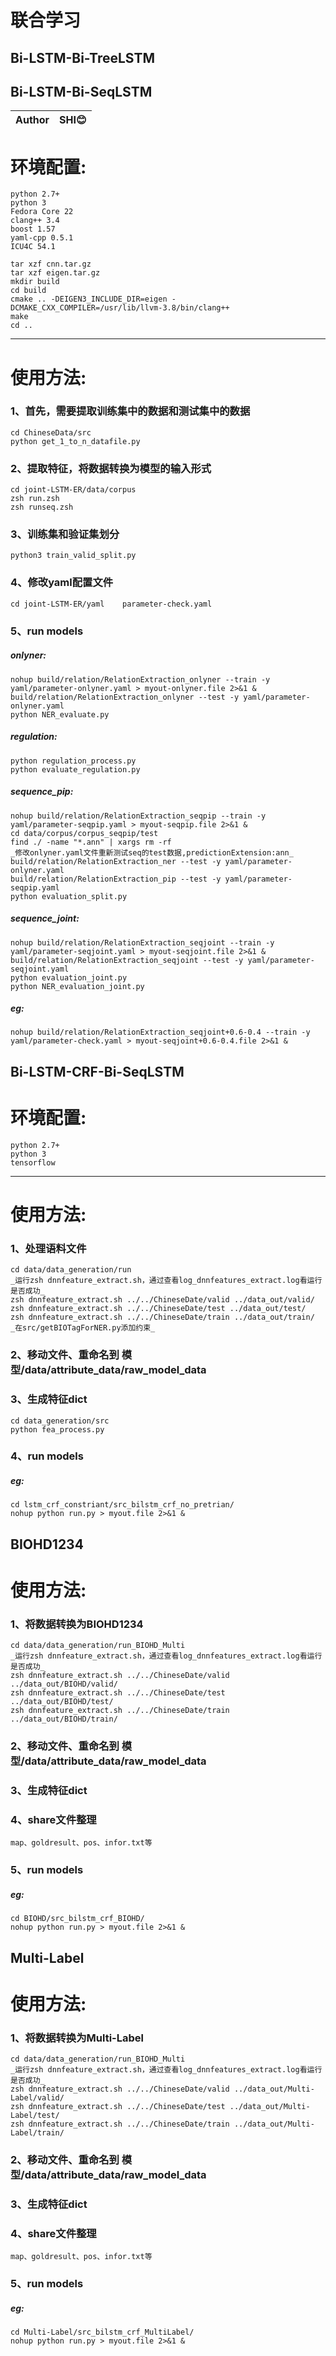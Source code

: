 联合学习
===========================
Bi-LSTM-Bi-TreeLSTM
------
Bi-LSTM-Bi-SeqLSTM
------
	
|Author|SHI:blush:|
|---|---

# 环境配置:
	python 2.7+
	python 3
	Fedora Core 22
	clang++ 3.4
	boost 1.57
	yaml-cpp 0.5.1
	ICU4C 54.1

	tar xzf cnn.tar.gz
	tar xzf eigen.tar.gz
	mkdir build
	cd build
	cmake .. -DEIGEN3_INCLUDE_DIR=eigen -DCMAKE_CXX_COMPILER=/usr/lib/llvm-3.8/bin/clang++ 
	make
	cd ..
***
# 使用方法:
### 1、首先，需要提取训练集中的数据和测试集中的数据
	cd ChineseData/src 
	python get_1_to_n_datafile.py
### 2、提取特征，将数据转换为模型的输入形式
	cd joint-LSTM-ER/data/corpus
	zsh run.zsh
	zsh runseq.zsh
### 3、训练集和验证集划分
	python3 train_valid_split.py
### 4、修改yaml配置文件
	cd joint-LSTM-ER/yaml    parameter-check.yaml
### 5、run models
##### onlyner:
	nohup build/relation/RelationExtraction_onlyner --train -y yaml/parameter-onlyner.yaml > myout-onlyner.file 2>&1 &
	build/relation/RelationExtraction_onlyner --test -y yaml/parameter-onlyner.yaml
	python NER_evaluate.py 
##### regulation:
	python regulation_process.py
	python evaluate_regulation.py
##### sequence_pip:
	nohup build/relation/RelationExtraction_seqpip --train -y yaml/parameter-seqpip.yaml > myout-seqpip.file 2>&1 &
	cd data/corpus/corpus_seqpip/test
	find ./ -name "*.ann" | xargs rm -rf
	_修改onlyner.yaml文件重新测试seq的test数据,predictionExtension:ann_
	build/relation/RelationExtraction_ner --test -y yaml/parameter-onlyner.yaml
	build/relation/RelationExtraction_pip --test -y yaml/parameter-seqpip.yaml
	python evaluation_split.py 
##### sequence_joint:
	nohup build/relation/RelationExtraction_seqjoint --train -y yaml/parameter-seqjoint.yaml > myout-seqjoint.file 2>&1 &
	build/relation/RelationExtraction_seqjoint --test -y yaml/parameter-seqjoint.yaml
	python evaluation_joint.py 
	python NER_evaluation_joint.py 
##### eg:
	nohup build/relation/RelationExtraction_seqjoint+0.6-0.4 --train -y yaml/parameter-check.yaml > myout-seqjoint+0.6-0.4.file 2>&1 &
	

Bi-LSTM-CRF-Bi-SeqLSTM
------
# 环境配置:
	python 2.7+
	python 3
	tensorflow
***
# 使用方法:
### 1、处理语料文件
	cd data/data_generation/run
	_运行zsh dnnfeature_extract.sh，通过查看log_dnnfeatures_extract.log看运行是否成功_
	zsh dnnfeature_extract.sh ../../ChineseDate/valid ../data_out/valid/
	zsh dnnfeature_extract.sh ../../ChineseDate/test ../data_out/test/
	zsh dnnfeature_extract.sh ../../ChineseDate/train ../data_out/train/
	_在src/getBIOTagForNER.py添加约束_
### 2、移动文件、重命名到 模型/data/attribute_data/raw_model_data
### 3、生成特征dict
	cd data_generation/src
	python fea_process.py
### 4、run models	
##### eg:
	cd lstm_crf_constriant/src_bilstm_crf_no_pretrian/
	nohup python run.py > myout.file 2>&1 &
	
BIOHD1234
------	
# 使用方法:
### 1、将数据转换为BIOHD1234

	cd data/data_generation/run_BIOHD_Multi
	_运行zsh dnnfeature_extract.sh，通过查看log_dnnfeatures_extract.log看运行是否成功_
	zsh dnnfeature_extract.sh ../../ChineseDate/valid ../data_out/BIOHD/valid/
	zsh dnnfeature_extract.sh ../../ChineseDate/test ../data_out/BIOHD/test/
	zsh dnnfeature_extract.sh ../../ChineseDate/train ../data_out/BIOHD/train/
### 2、移动文件、重命名到 模型/data/attribute_data/raw_model_data
### 3、生成特征dict
### 4、share文件整理
	map、goldresult、pos、infor.txt等
### 5、run models
##### eg:
	cd BIOHD/src_bilstm_crf_BIOHD/
	nohup python run.py > myout.file 2>&1 &
Multi-Label
------	
# 使用方法:
### 1、将数据转换为Multi-Label
	cd data/data_generation/run_BIOHD_Multi
	_运行zsh dnnfeature_extract.sh，通过查看log_dnnfeatures_extract.log看运行是否成功_
	zsh dnnfeature_extract.sh ../../ChineseDate/valid ../data_out/Multi-Label/valid/
	zsh dnnfeature_extract.sh ../../ChineseDate/test ../data_out/Multi-Label/test/
	zsh dnnfeature_extract.sh ../../ChineseDate/train ../data_out/Multi-Label/train/
### 2、移动文件、重命名到 模型/data/attribute_data/raw_model_data
### 3、生成特征dict
### 4、share文件整理
	map、goldresult、pos、infor.txt等
### 5、run models
##### eg:
	cd Multi-Label/src_bilstm_crf_MultiLabel/
	nohup python run.py > myout.file 2>&1 &
